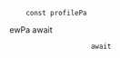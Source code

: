 
                

        const profilePa
ewPa
                        await

                        await

